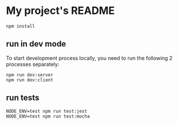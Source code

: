 # My project's README

```
npm install
```

## run in dev mode

To start development process locally, you need to run the following 2 processes separately:

```
npm run dev:server
npm run dev:client
```

## run tests
```
NODE_ENV=test npm run test:jest
NODE_ENV=test npm run test:mocha
```

